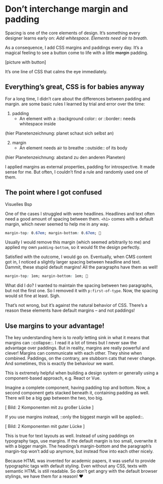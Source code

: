 # Don’t interchange margin and padding

Spacing is one of the core elements of design. It’s something every designer learns early on: _Add whitespace. Elements need air to breath._

As a consequence, I add CSS margins and paddings every day. It’s a magical feeling to see a button come to life with a little ~~margin~~  padding.

[picture with button]

It’s one line of CSS that calms the eye immediately. 


## Everything’s great, CSS is for babies anyway
For a long time, I didn’t care about the differences between padding and margin.  are some basic rules I learned by trial and error over the time:

1. padding
	- An element with a ::background color:: or ::border:: needs whitespace inside

(hier Planetenzeichnung: planet schaut sich selbst an)

2. margin
	- An element  needs air to breathe ::outside:: of its body
	
(hier Planetenzeichnung: abstand zu den anderen Planeten)

I applied margins as external properties, padding for introspective. It made sense for me. But often, I couldn’t find a rule and randomly used one of them.


##  The point where I got confused
Visuelles Bsp

One of the cases I struggled with were headlines. Headlines and text often need a good amount of spacing between them.  `<h1>` comes with a default margin, which never seemed to help me in any way. 
```css
margin-top: 0.67em; margin-bottom: 0.67em; 🤔
```
Usually I would remove this margin (which seemed arbitrarily to me) and applied my own `padding-bottom`, so it would fit the design perfectly. 

Satisfied with the outcome, I would go on. Eventually, when CMS content got in, I noticed a slightly larger spacing between headline and text. Dammit, these stupid default margins! All the paragraphs have them as well!
```css
margin-top: 1em; margin-bottom: 1em; 🤨
```
What did I do? 
I wanted to maintain the spacing between two paragraphs, but not the first one. So I removed it with `p:first-of-type`. Now, the spacing would sit fine at least. Sigh.

That’s not wrong, but it’s against the natural behavior of CSS. There’s a reason these elements have default margins – and not paddings!


## Use margins to your advantage!
The key understanding here is to _really_ letting sink in what it means that margins can ::collapse::. I read it a lot of times but I never saw the advantage over paddings. But in reality, margins are really powerful and clever! Margins can communicate with each other. They shine when combined. Paddings, on the contrary, are stubborn cats that never change. And sometimes, this is exactly the behaviour we want.

This is extremely helpful when building a design system or generally using a component-based approach, e.g. React or Vue. 

Imagine a complete component, having padding top and bottom. Now, a second component gets stacked beneath it, containing padding as well. There will be a big gap between the two, too big.

[ Bild: 2 Komponenten mit zu großer Lücke ]

If you use margins instead, ::only the biggest margin will be applied::. 

[ Bild: 2 Komponenten mit guter Lücke ]

This is true for text layouts as well. Instead of using paddings on typography tags, use margins. If the default margin is too small, overwrite it with a bigger margin. The headings’s margin-bottom and the paragraph’s margin-top won’t add up anymore, but instead flow into each other nicely.

Because HTML was invented for academic papers, it was useful to provide typographic tags with default styling. Even without any CSS, texts with semantic HTML is still readable. So don’t get angry with the default browser stylings, we have them for a reason! ♥️
